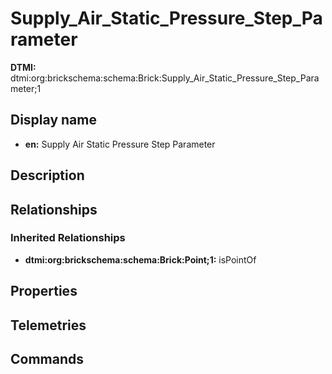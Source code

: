 # Supply_Air_Static_Pressure_Step_Parameter
**DTMI:** dtmi:org:brickschema:schema:Brick:Supply_Air_Static_Pressure_Step_Parameter;1
## Display name
- **en:** Supply Air Static Pressure Step Parameter
## Description
## Relationships
### Inherited Relationships
* **dtmi:org:brickschema:schema:Brick:Point;1:** isPointOf
## Properties
## Telemetries
## Commands
